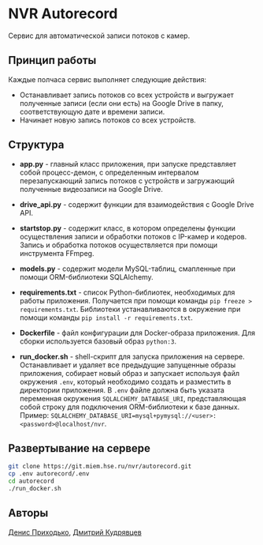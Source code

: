 # NVR Autorecord 

Сервис для автоматической записи потоков с камер.

## Принцип работы

Каждые полчаса сервис выполняет следующие действия:
* Останавливает запись потоков со всех устройств и выгружает полученные записи 
(если они есть) на Google Drive в папку, соответствующую дате и времени записи.
* Начинает новую запись потоков со всех устройств.

## Структура

* **app.py** - главный класс приложения, при запуске представляет собой 
процесс-демон, с определенным интервалом перезапускающий запись 
потоков с устройств и загружающий полученные видеозаписи на  Google Drive.

* **drive_api.py** - содержит функции для взаимодействия с Google Drive API.

* **startstop.py** - содержит класс, в котором определены функции 
осуществления записи и обработки потоков с IP-камер и кодеров. 
Запись и обработка потоков осуществляется при помощи инструмента FFmpeg.

* **models.py** - содержит модели MySQL-таблиц, смапленные при помощи 
ORM-библиотеки SQLAlchemy.

* **requirements.txt** - список Python-библиотек, необходимых для работы 
приложения. Получается при помощи команды `pip freeze > requirements.txt`. 
Библиотеки устанавливаются в окружение при помощи команды 
`pip install -r requirements.txt`. 

* **Dockerfile** - файл конфигурации для Docker-образа приложения. 
Для сборки используется базовый образ `python:3`.

* **run_docker.sh** - shell-скрипт для запуска приложения на сервере. 
Останавливает и удаляет все предыдущие запущенные образы приложения, 
собирает новый образ и запускает используя файл окружения `.env`, который 
необходимо создать и разместить в директории приложения. В `.env` файле 
должна быть указата переменная окружения `SQLALCHEMY_DATABASE_URI`, 
представляющая собой строку для подключения ORM-библиотеки к базе данных. 
Пример: `SQLALCHEMY_DATABASE_URI=mysql+pymysql://<user>:<password>@localhost/nvr`.

## Развертывание на сервере

```bash
git clone https://git.miem.hse.ru/nvr/autorecord.git
cp .env autorecord/.env
cd autorecord
./run_docker.sh
```

## Авторы

[Денис Приходько](https://github.com/Burnouttt), 
[Дмитрий Кудрявцев](https://github.com/kuderr)